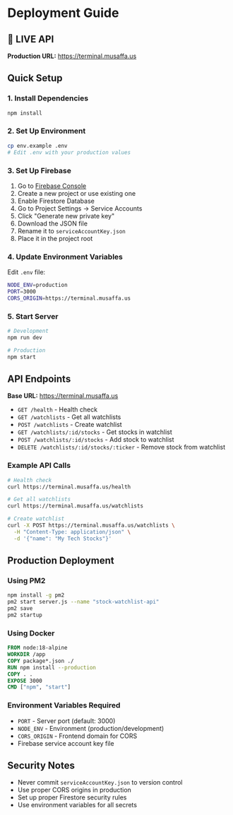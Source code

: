 # Deployment Guide

## 🚀 LIVE API
**Production URL:** https://terminal.musaffa.us

## Quick Setup

### 1. Install Dependencies
```bash
npm install
```

### 2. Set Up Environment
```bash
cp env.example .env
# Edit .env with your production values
```

### 3. Set Up Firebase
1. Go to [Firebase Console](https://console.firebase.google.com)
2. Create a new project or use existing one
3. Enable Firestore Database
4. Go to Project Settings → Service Accounts
5. Click "Generate new private key"
6. Download the JSON file
7. Rename it to `serviceAccountKey.json`
8. Place it in the project root

### 4. Update Environment Variables
Edit `.env` file:
```bash
NODE_ENV=production
PORT=3000
CORS_ORIGIN=https://terminal.musaffa.us
```

### 5. Start Server
```bash
# Development
npm run dev

# Production
npm start
```

## API Endpoints

**Base URL:** https://terminal.musaffa.us

- `GET /health` - Health check
- `GET /watchlists` - Get all watchlists
- `POST /watchlists` - Create watchlist
- `GET /watchlists/:id/stocks` - Get stocks in watchlist
- `POST /watchlists/:id/stocks` - Add stock to watchlist
- `DELETE /watchlists/:id/stocks/:ticker` - Remove stock from watchlist

### Example API Calls
```bash
# Health check
curl https://terminal.musaffa.us/health

# Get all watchlists
curl https://terminal.musaffa.us/watchlists

# Create watchlist
curl -X POST https://terminal.musaffa.us/watchlists \
  -H "Content-Type: application/json" \
  -d '{"name": "My Tech Stocks"}'
```

## Production Deployment

### Using PM2
```bash
npm install -g pm2
pm2 start server.js --name "stock-watchlist-api"
pm2 save
pm2 startup
```

### Using Docker
```dockerfile
FROM node:18-alpine
WORKDIR /app
COPY package*.json ./
RUN npm install --production
COPY . .
EXPOSE 3000
CMD ["npm", "start"]
```

### Environment Variables Required
- `PORT` - Server port (default: 3000)
- `NODE_ENV` - Environment (production/development)
- `CORS_ORIGIN` - Frontend domain for CORS
- Firebase service account key file

## Security Notes
- Never commit `serviceAccountKey.json` to version control
- Use proper CORS origins in production
- Set up proper Firestore security rules
- Use environment variables for all secrets
